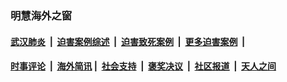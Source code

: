 
### 明慧海外之窗

####  [武汉肺炎](indexes/365.md?t=02130900) &nbsp;|&nbsp;  [迫害案例综述](indexes/328.md?t=02130900) &nbsp;|&nbsp; [迫害致死案例](indexes/277.md?t=02130900)  &nbsp;|&nbsp; [更多迫害案例](indexes/81.md?t=02130900)  &nbsp;|&nbsp; 
####  [时事评论](indexes/19.md?t=02130900) &nbsp;|&nbsp; [海外简讯](indexes/245.md?t=02130900)&nbsp;|&nbsp;  [社会支持](indexes/140.md?t=02130900) &nbsp;|&nbsp; [褒奖决议](indexes/282.md?t=02130900) &nbsp;|&nbsp; [社区报道](indexes/91.md?t=02130900)  &nbsp;|&nbsp; [天人之间](indexes/78.md?t=02130900) 

